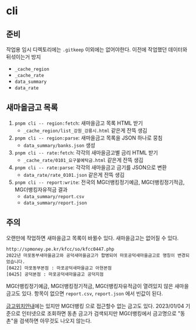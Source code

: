 # cli

## 준비

작업용 임시 디렉토리에는 `.gitkeep` 이외에는 없어야한다.
이전에 작업했던 데이터와 뒤섞이는거 방지

* `_cache_region`
* `_cache_rate`
* `data_summary`
* `data_rate`

## 새마을금고 목록

1. `pnpm cli -- region:fetch`: 새마을금고 목록 HTML 받기
    * `_cache_region/list_강원_강릉시.html` 같은게 잔뜩 생김
2. `pnpm cli -- region:parse`: 새마을금고 목록을 JSON 하나로 뭉침
    * `data_summary/banks.json` 생성
3. `pnpm cli -- rate:fetch`: 각각의 새마을금고별 금리 HTML 받기
    * `_cache_rate/0101_요구불예탁금.html` 같은게 잔뜩 생김
4. `pnpm cli -- rate:parse`: 각각의 새마을금고 금기를 JSON으로 변환
    * `data_rate/rate_0101.json` 같은게 잔뜩 생김
5. `pnpm cli -- report:write`: 전국의 MG더뱅킹정기예금, MG더뱅킹정기적금, MG더뱅킹자유적금 결과
    * `data_summary/report.csv`
    * `data_summary/report.json`

## 주의

오랜만에 작업하면 새마을금고 목록이 바뀔수 있다.
새마을금고는 없어질 수 있다.
```
http://spmoney.pe.kr/kfcc/so/kfcc0447.php
2022년 마포동부새마을금고와 공덕새마을금고가 합병되어 마포공덕새마을금고로 명칭이 변경되었습니다.
[0422] 마포동부본점 : 마포공덕새마을금고 아현본점
[0425] 공덕본점 : 마포공덕새마을금고 공덕지점
```

MG더뱅킹정기예금, MG더뱅킹정기적금, MG더뱅킹자유적금이 열려있지 않은 새마을 금고도 있다. 항목이 없으면 `report.csv`, `report.json` 에서 빈값이 된다.

[금고위치안내](https://www.kfcc.co.kr/map/main.do)에는 있지만 MG더뱅킹 으로 접근할수 없는 금고도 있다. 2023/01/04 기준으로 인터넷으로 조회하면 동촌 금고가 검색되지만 MG더뱅킹에서 금고명으로 "동촌"을 검색하면 아무것도 나오지 않는다.
